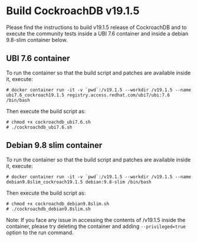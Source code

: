 # Build CockroachDB v19.1.5

Please find the instructions to build v19.1.5 release of CockroachDB and to execute
the community tests inside a UBI 7.6 container and inside a debian 9.8-slim container
below.

## UBI 7.6 container

To run the container so that the build script and patches are available inside it, execute:

```
# docker container run -it -v `pwd`:/v19.1.5 --workdir /v19.1.5 --name ubi7.6_cockroach19.1.5 registry.access.redhat.com/ubi7/ubi:7.6 /bin/bash
```

Then execute the build script as:

```
# chmod +x cockroachdb_ubi7.6.sh
# ./cockroachdb_ubi7.6.sh
```

## Debian 9.8 slim container

To run the container so that the build script and patches are available inside it, execute:

```
# docker container run -it -v `pwd`:/v19.1.5 --workdir /v19.1.5 --name debian9.8slim_cockroach19.1.5 debian:9.8-slim /bin/bash
```

Then execute the build script as:

```
# chmod +x cockroachdb_debian9.8slim.sh
# ./cockroachdb_debian9.8slim.sh
```

Note: If you face any issue in accessing the contents of /v19.1.5 inside the container, please
try deleting the container and adding `--privileged=true` option to the run command.